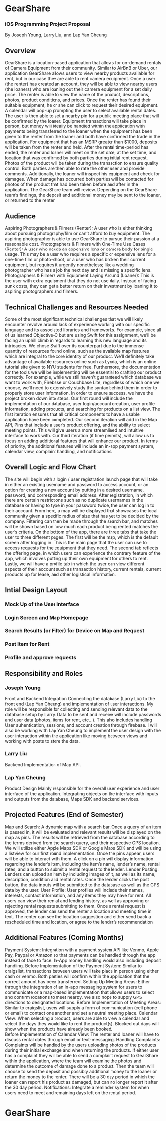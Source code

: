 # GearShare
### iOS Programming Project Proposal
By Joseph Young, Larry Liu, and Lap Yan Cheung

## Overview
GearShare is a location-based application that allows for on-demand rentals of Camera Equipment from their community. 
Similar to AirBnB or Uber, our application GearShare allows users to view nearby products available for rent, but in our case they are able to rent camera equipment. Once a user (the renter) has created an account, they will be able to view nearby users (the loaners) who are loaning out their camera equipment for a set daily price. 
The renter is able to view the name of the product, descriptions, photos, product conditions, and prices. Once the renter has found their suitable equipment, he or she can click to request their desired equipment. A calendar will pop-up prompting the user to select available rental dates.
The user is then able to set a nearby pin for a public meeting place that will be confirmed by the loaner. Equipment transactions will take place in person, but money will ideally be handled within the application with payments being transferred to the loaner when the equipment has been given to the renter from the loaner and both have confirmed the trade in the application. 
For equipment that has an MSRP greater than $1000, deposits will be taken from the renter and held. After the rental time-period has ended, the renter and loaner will meet on the set date, at the set time, and location that was confirmed by both parties during initial rent request. Photos of the product will be taken during the transaction to ensure quality control. Both parties are then able to rate the other user and provide comments. 
Additionally, the loaner will inspect his equipment and check for damages. When damage has occurred both parties will be contacted for photos of the product that had been taken before and after in the application. The GearShare team will review. Depending on the GearShare team’s findings, the deposit and additional money may be sent to the loaner, or returned to the renter.  

## Audience 
Aspiring Photographers & Filmers (Renter): A user who is either thinking about pursuing photography/film or can’t afford to buy equipment. The aspiring photographer is able to use GearShare to pursue their passion at a reasonable cost.
Photographers & Filmers with One-Time Use Cases (Renter): A user who needs an expensive lens or camera body for single usage. This may be a user who requires a specific or expensive lens for a one-time film or photo-shoot, or a user who has broken their current equipment, but requires it urgently nonetheless; like a wedding photographer who has a job the next day and is missing a specific lens.
Photographers & Filmers with Equipment Laying Around (Loaner): This is the user with extra equipment that they do not use daily. Instead of facing sunk costs, they can get a better return on their investment by loaning it to aspiring photographers and filmers.

## Technical Challenges and Resources Needed
Some of the most significant technical challenges that we will likely encounter revolve around lack of experience working with our specific language and its associated libraries and frameworks. For example, since all of us learned Objective-C but are using Swift for this assignment, we’ll be facing an uphill climb in regards to learning this new language and its intricacies. We chose Swift over its counterpart due to the immense quantity of resources found online, such as the available map features which are integral to the core identity of our product. We’ll definitely take advantage of available resources online such as Lynda, which is an online tutorial site given to NYU students for free. Furthermore, the documentation for the tools we will be implementing will be essential to crafting our product correctly. For example, while we still haven’t guaranteed which database we want to work with, Firebase or Couchbase Lite, regardless of which one we choose, we’ll need to extensively study the syntax behind them in order to properly store user information.
In order to ensure success, we have the project broken down into steps. Our first round will include the implementation of our database, user login/account creation, user profile information,  adding products, and searching for products on a list view. The first iteration ensures that all critical components to have a usable application have been completed. Our second iteration will add in the Map API, Pins that include a user’s product offering, and the ability to select meeting points. This will give users a more streamlined and intuitive interface to work with. Our third iteration (if time permits), will allow us to focus on adding additional features that will enhance our product. In terms of priority, the additional features will include an in-app payment system, calendar view, complaint handling, and notifications.

## Overall Logic and Flow Chart
The site will begin with a login / user registration launch page that will take in either an existing username and password to access account, or an option for creating a new account by putting in a desired username, password, and corresponding email address. After registration, in which there are certain restrictions such as no duplicate usernames in the database or having to type in your password twice, the user can log in to their account. From here, a map will be displayed that showcases the local community given a specific radius of size that has yet to be decided by the company. Filtering can then be made through the search bar, and matches will be shown based on how much each product being rented matches the user’s criteria. 
On the bottom of the app, there are three tabs that take the user to three different pages. The first will be the map, which is the default screen after logging in. This is the main page that the user can use to access requests for the equipment that they need. The second tab reflects the offering page, in which users can experience the contrary feature of the app, which involves putting up their own equipment for others to rent. Lastly, we will have a profile tab in which the user can view different aspects of their account such as transaction history, current rentals, current products up for lease, and other logistical information.

## Intial Design Layout 
### Mock Up of the User Interface
### Login Screen and Map Homepage
### Search Results (or Filter) for Device on Map and Request
### Post Item for Rent
### Profile and approve requests

## Responsibility and Roles
### Joseph Young
Front and Backend Integration
Connecting the database (Larry Liu) to the front end (Lap Yan Cheung) and implementation of user interactions. My role will be responsible for collecting and sending relevant data to the database setup by Larry. Data to be sent and receive will include passwords and user data (photos, items for rent, etc…). This also includes handling User auhentication, sessions, and account creation through firebase. I will also be working with Lap Yan Cheung to implement the user design with the user interaction within the application like moving between views and working with posts to store the data.

### Larry Liu
Backend
Implementation of Map API.

### Lap Yan Cheung
Product Design
Mainly responsible for the overall user experience and user interface of the application. Integrating objects on the interface with inputs and outputs from the database, Maps SDK and backend services.

## Projected Features (End of Semester)
Map and Search: A dynamic map with a search bar. Once a query of an item is passed in, it will be evaluated and relevant results will be displayed on the map as pins. The results will be retrieved from the database according to the terms derived from the search query, and their respective GPS location. We will utilize either Apple Maps SDK or Google Maps SDK and will be using a listview for our first round implementation.
Once the pins appear, users will be able to interact with them. A click on a pin will display information regarding the lender’s item, including the item’s name, lender’s name, rental rates, and a button to submit a rental request to the lender.
Lender Posting: Lenders can upload an item by including images of it, as well as its name, description, condition and rental rates. Once the lender clicks the post button, the data inputs will be submitted to the database as well as the GPS data by the user.
User Profile:  User profiles will include their names, interests, contact information, and any items they may have for rent. All users can view their rental and lending history, as well as approving or rejecting rental requests submitting to them.
Once a rental request is approved, the lender can send the renter a location and meeting time in text. The renter can see the location suggestion and either send back a rescheduled time and location, or agree to the lender’s recommendation

## Additional Features (Coming Months)
Payment System: Integration with a payment system API like Venmo, Apple Pay, Paypal or Amazon so that payments can be handled through the app instead of face to face. In-App money handling would also including deposit handling. 
Before Implementation of the Payment System: Similar to craigslist, transactions between users will take place in person using either cash or venmo. Both parties will confirm within the application that the correct amount has been transferred. 
Setting Up Meeting Areas: Either through the integration of an in-app messaging system for users to communicate or a map-based implementation that allows users to select and confirm locations to meet nearby. We also hope to supply GPS directions to designated locations.
Before Implementation of Meeting Areas: Similar to craigslist, users will supply a form of communication (cell phone or email) to contact one another and set a neutral meeting place.
Calendar View: When selecting a product, users are able to view a calendar and select the days they would like to rent the product(s). Blocked out days will show when the products have already been booked.  
Before Implementation of Calendar View: The renter and loaner will have to discuss rental dates through email or text-messaging. 
Handling Complaints: Complaints will be handled by the users uploading photos of the products during their initial exchange and when returning the products. If either user has a complaint they will be able to send a complaint request to GearShare within the application, where the team will examine the photos and determine the outcome of damage done to a product. Then the team will choose to send the deposit and possibly additional money to the loaner or return the money to the renter. There will be a 30 day period in which the loaner can report his product as damaged, but can no longer report it after the 30 day period. 
Notifications: Integrate a reminder system for when users need to meet and remaining days left on the rental period.
# GearShare
